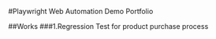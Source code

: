 #Playwright Web Automation Demo Portfolio

##Works
###1.Regression Test for product purchase process

